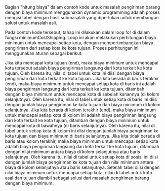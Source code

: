 Bagian "hitung biaya" dalam contoh kode untuk masalah pengiriman barang dengan biaya minimum menggunakan dynamic programming adalah proses mengisi tabel dengan hasil submasalah yang diperlukan untuk membangun solusi untuk masalah asli.

Pada contoh kode tersebut, tahap ini dilakukan dalam loop for di dalam fungsi minimumCostShipping. Loop ini akan melakukan perhitungan biaya minimum untuk mencapai setiap kota, dengan mempertimbangkan biaya pengiriman dari setiap kota ke kota tujuan. Proses perhitungan ini menggunakan aturan sebagai berikut:

Jika kita mencapai kota tujuan (end), maka biaya minimum untuk mencapai kota tersebut adalah biaya pengiriman langsung dari kota terkait ke kota tujuan. Oleh karena itu, nilai di tabel untuk kota ini diisi dengan biaya pengiriman dari kota terkait ke kota tujuan.
Jika kita berada di baris terakhir (end), maka biaya minimum untuk mencapai setiap kota di baris ini adalah biaya pengiriman langsung dari kota terkait ke kota tujuan, ditambah dengan biaya minimum untuk mencapai kota di sebelah kanannya (di kolom selanjutnya). Oleh karena itu, nilai di tabel untuk setiap kota di baris ini diisi dengan jumlah biaya pengiriman ke kota tujuan dan biaya minimum di kolom selanjutnya.
Jika kita berada di kolom terakhir (end), maka biaya minimum untuk mencapai setiap kota di kolom ini adalah biaya pengiriman langsung dari kota terkait ke kota tujuan, ditambah dengan biaya minimum untuk mencapai kota di bawahnya (di baris selanjutnya). Oleh karena itu, nilai di tabel untuk setiap kota di kolom ini diisi dengan jumlah biaya pengiriman ke kota tujuan dan biaya minimum di baris selanjutnya.
Jika kita tidak berada di baris atau kolom terakhir, maka biaya minimum untuk mencapai setiap kota adalah biaya pengiriman langsung dari kota terkait ke kota tujuan, ditambah dengan nilai minimum antara biaya di kolom selanjutnya atau baris selanjutnya. Oleh karena itu, nilai di tabel untuk setiap kota di posisi ini diisi dengan jumlah biaya pengiriman ke kota tujuan dan nilai minimum antara biaya di kolom selanjutnya atau baris selanjutnya.
Setelah tabel diisi dengan nilai biaya minimum untuk mencapai setiap kota, nilai di tabel untuk kota asal dan tujuan diambil sebagai solusi dari masalah pengiriman barang dengan biaya minimum.
